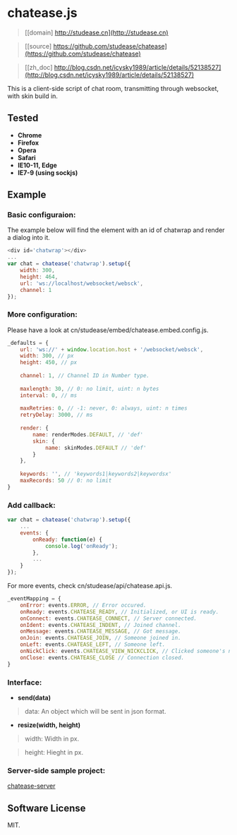 # chatease.js

> [[domain] http://studease.cn](http://studease.cn)

> [[source] https://github.com/studease/chatease](https://github.com/studease/chatease)

> [[zh_doc] http://blog.csdn.net/icysky1989/article/details/52138527](http://blog.csdn.net/icysky1989/article/details/52138527)

This is a client-side script of chat room, transmitting through websocket, with skin build in.


## Tested

* **Chrome**
* **Firefox**
* **Opera**
* **Safari**
* **IE10-11, Edge**
* **IE7-9 (using sockjs)**


## Example

### Basic configuraion:

The example below will find the element with an id of chatwrap and render a dialog into it.

```js
<div id='chatwrap'></div>
...
var chat = chatease('chatwrap').setup({
	width: 300,
	height: 464,
	url: 'ws://localhost/websocket/websck',
	channel: 1
});
```

### More configuration:

Please have a look at cn/studease/embed/chatease.embed.config.js.

```js
_defaults = {
	url: 'ws://' + window.location.host + '/websocket/websck',
	width: 300, // px
	height: 450, // px
	
	channel: 1, // Channel ID in Number type.
	
	maxlength: 30, // 0: no limit, uint: n bytes
	interval: 0, // ms
	
	maxRetries: 0, // -1: never, 0: always, uint: n times
	retryDelay: 3000, // ms
	
	render: {
		name: renderModes.DEFAULT, // 'def'
		skin: {
			name: skinModes.DEFAULT // 'def'
		}
	},
	
	keywords: '', // 'keywords1|keywords2|keywordsx'
	maxRecords: 50 // 0: no limit
}
```

### Add callback:

```js
var chat = chatease('chatwrap').setup({
	...
	events: {
		onReady: function(e) {
			console.log('onReady');
		},
		...
	}
});
```

For more events, check cn/studease/api/chatease.api.js.

```js
_eventMapping = {
	onError: events.ERROR, // Error occured.
	onReady: events.CHATEASE_READY, // Initialized, or UI is ready.
	onConnect: events.CHATEASE_CONNECT, // Server connected.
	onIdent: events.CHATEASE_INDENT, // Joined channel.
	onMessage: events.CHATEASE_MESSAGE, // Got message.
	onJoin: events.CHATEASE_JOIN, // Someone joined in.
	onLeft: events.CHATEASE_LEFT, // Someone left.
	onNickClick: events.CHATEASE_VIEW_NICKCLICK, // Clicked someone's nickname.
	onClose: events.CHATEASE_CLOSE // Connection closed.
}
```

### Interface:

* **send(data)**

> 	data: An object which will be sent in json format.

* **resize(width, height)**

> 	width: Width in px.

> 	height: Hieght in px.

### Server-side sample project:

[chatease-server](https://github.com/studease/chatease-server)


## Software License

MIT.
